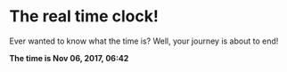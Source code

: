 # The real time clock!

Ever wanted to know what the time is? Well, your journey is about to end!

**The time is Nov 06, 2017, 06:42**